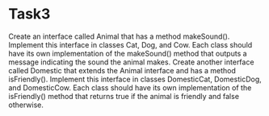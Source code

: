 # Task3
Create an interface called Animal that has a method makeSound(). Implement this interface in classes Cat, Dog, and Cow. Each class should have its own implementation of the makeSound() method that outputs a message indicating the sound the animal makes. Create another interface called Domestic that extends the Animal interface and has a method isFriendly(). Implement this interface in classes DomesticCat, DomesticDog, and DomesticCow. Each class should have its own implementation of the isFriendly() method that returns true if the animal is friendly and false otherwise.
